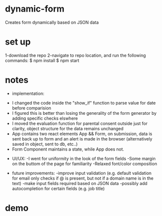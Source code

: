 # dynamic-form
Creates form dynamically based on JSON data

# set up
1-download the repo
2-navigate to repo location, and run the following commands:
$ npm install
$ npm start

# notes

* implementation:
- I changed the code inside the "show_if" function to parse value for date before comparision
- I figured this is better than losing the generality of the form generator by adding specific checks elswhere
- I moved the evaluation function for parental consent outside just for clarity, object structure for the data remains unchanged
- App contains two react elements App && Form, on submission, data is sent back up to form and an alert is made in the browser         (alternatively saved in object, sent to db, etc..)
- Form Component maintains a state, while App does not.  

* UI/UX:
  -I went for uniformity in the look of the form fields
  -Some margin on the buttom of the page for familiarity
  -Relaxed font/color composition 
  
* future improvements:
  -improve input validation (e.g. default validation for email only checks if @ is present, but not if a domain name is in the text)
  -make input fields required based on JSON data
  -possibly add autocompletion for certain fields (e.g. job title)
 
# demo
[](demo/demo.gif)
